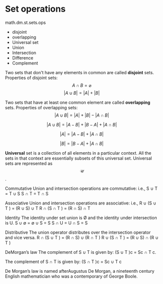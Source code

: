 # Set operations
math.dm.st.sets.ops

- disjoint
- overlapping
- Universal set
- Union
- Intersection
- Difference
- Complement

Two sets that don't have any elements in common are called **disjoint** sets. Properties of disjoint sets:
$$A \cap B= \varnothing$$
$$|A \cup B| = |A| + |B|$$

Two sets that have at least one common element are called **overlapping** sets. Properties of overlapping sets:
$$|A \cup B| = |A| + |B| - |A \cap B|$$

$$|A \cup B| = |A-B| + |B-A| + |A \cap B|$$

$$|A| = |A-B| + |A \cap B|$$

$$|B| = |B-A| + |A \cap B|$$


__Universal__ set is a collection of all elements in a particular context. All the sets in that context are essentially subsets of this universal set. Universal sets are represented as $$\mathcal{U}$$.



Commutative Union and intersection operations are
commutative: i.e.,
S ∪ T = T ∪ S
S ∩ T = T ∩ S

Associative Union and intersection operations are
associative: i.e.,
R ∪ (S ∪ T ) = (R ∪ S) ∪ T
R ∩ (S ∩ T ) = (R ∩ S) ∩ T

Identity The identity under set union is Ø and
the identity under intersection is U.
S ∪ ∅ = ∅ ∪ S = S
S ∩ U = U ∩ S = S

Distributive The union operator distributes over
the intersection operator and vice versa.
R ∩ (S ∪ T ) = (R ∩ S) ∪ (R ∩ T )
R ∪ (S ∩ T ) = (R ∪ S) ∩ (R ∪ T )

DeMorgan’s law The complement of S ∪ T is given by:
(S ∪ T )c = Sc ∩ T c.

The complement of S ∩ T is given by:
(S ∩ T )c = Sc ∪ T c

De Morgan’s law is named afterAugustus De Morgan, a nineteenth century English mathematician who was a contemporary of George Boole.
